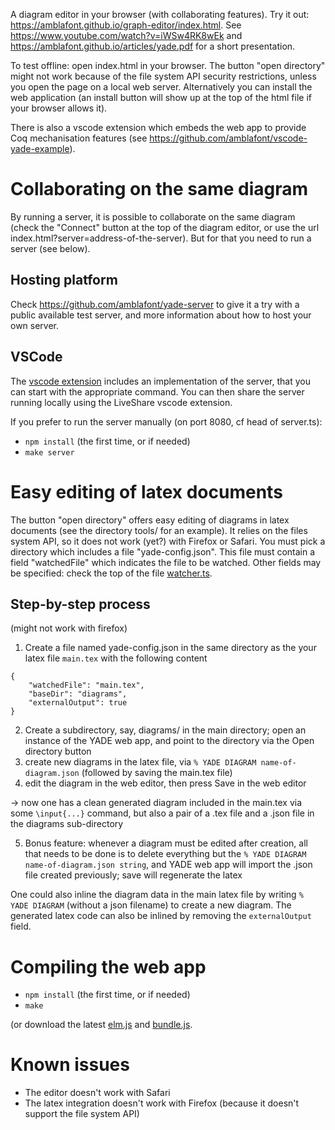 A diagram editor in your browser (with collaborating features). Try it out: https://amblafont.github.io/graph-editor/index.html.
See https://www.youtube.com/watch?v=iWSw4RK8wEk and https://amblafont.github.io/articles/yade.pdf for a short presentation. 

To test offline: open index.html in your browser. The button "open directory" might not work because of the file system API security restrictions, unless you open the page on a local web server. Alternatively you can install the web application (an install button will show up at the top of the html file if your browser allows it).

There is also a vscode extension which embeds the web app to provide Coq mechanisation features (see https://github.com/amblafont/vscode-yade-example).

# Collaborating on the same diagram

By running a server, it is possible to collaborate on the same diagram (check the "Connect" button at the top of the diagram editor, or use the url index.html?server=address-of-the-server). But for that you need to run a server (see below).

## Hosting platform

Check https://github.com/amblafont/yade-server to give it a try with a public available test server, and more information about how to host your own server.

## VSCode

The [vscode extension](https://marketplace.visualstudio.com/items?itemName=amblafont.coreact-yade) includes an implementation of the server, that you can start with the appropriate command.
You can then share the server running locally using the LiveShare vscode extension.

If you prefer to run the server manually (on port 8080, cf head of server.ts):
- `npm install` (the first time, or if needed)
- `make server`



# Easy editing of latex documents

The button "open directory" offers easy editing of diagrams in latex documents (see the directory tools/ for an example). It relies on the files system API, so it does not work (yet?) with Firefox or Safari.
You must pick a directory which includes a file "yade-config.json". This file must contain a field "watchedFile" which indicates the file to be watched. Other fields may be specified: check the top of the file [watcher.ts](ts/watcher.ts).

## Step-by-step process

(might not work with firefox)

1. Create a file named yade-config.json in the same directory as the your latex file `main.tex` with the following content
```
{
    "watchedFile": "main.tex",
    "baseDir": "diagrams",
    "externalOutput": true
}
```

2) Create a subdirectory, say, diagrams/ in the main directory; open an instance of the YADE web app, and point to the directory via the Open directory button
3) create new diagrams in the latex file, via `% YADE DIAGRAM name-of-diagram.json` (followed by saving the main.tex file)
4) edit the diagram in the web editor, then press Save in the web editor 

→ now one has a clean generated diagram included in the main.tex via some `\input{...}` command, but also a pair of a .tex file and a .json file in the diagrams sub-directory

5) Bonus feature: whenever a diagram must be edited after creation, all that needs to be done is to delete everything but the `% YADE DIAGRAM name-of-diagram.json string`, and YADE web app will import the .json file created previously; save will regenerate the latex

One could also inline the diagram data in the main latex file by writing  `% YADE DIAGRAM` (without a json filename) to create a new diagram. The generated latex code can also be inlined by removing the `externalOutput` field.

# Compiling the web app

- `npm install` (the first time, or if needed)
- `make`

(or download the latest [elm.js](https://amblafont.github.io/graph-editor/js/elm.js) and [bundle.js](https://amblafont.github.io/graph-editor/js/bundle.js).


# Known issues

- The editor doesn't work with Safari
- The latex integration doesn't work with Firefox (because it doesn't support the file system API)





